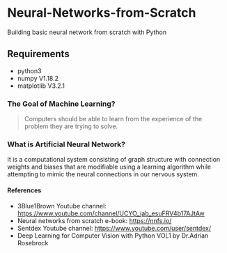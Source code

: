 # Neural-Networks-from-Scratch
Building basic neural network from scratch with Python

## Requirements
* python3
* numpy V1.18.2
* matplotlib V3.2.1

### The Goal of Machine Learning?
> Computers should be able to learn from the experience of the problem they are trying to solve.

### What is Artificial Neural Network?
It is a computational system consisting of graph structure with connection weights and biases that are modifiable using a learning algorithm while
attempting to mimic the neural connections in our nervous system.

#### References
* 3Blue1Brown Youtube channel: https://www.youtube.com/channel/UCYO_jab_esuFRV4b17AJtAw
* Neural networks from scratch e-book: https://nnfs.io/
* Sentdex Youtube channel: https://www.youtube.com/user/sentdex/
* Deep Learning for Computer Vision with Python VOL1 by Dr.Adrian Rosebrock